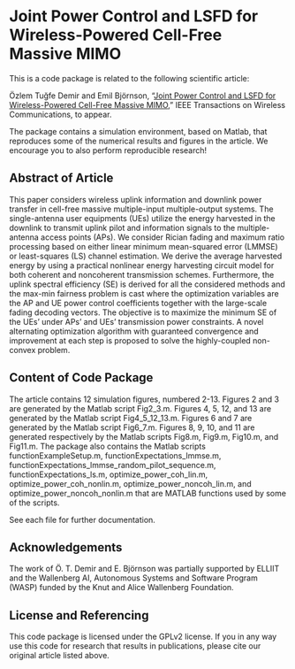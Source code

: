 Joint Power Control and LSFD for Wireless-Powered Cell-Free Massive MIMO
==================

This is a code package is related to the following scientific article:

Özlem Tuğfe Demir and Emil Björnson, “[Joint Power Control and LSFD for Wireless-Powered Cell-Free Massive MIMO](http://arxiv.org/pdf/2002.09270
),” IEEE Transactions on Wireless Communications, to appear.

The package contains a simulation environment, based on Matlab, that reproduces some of the numerical results and figures in the article. We encourage you to also perform reproducible research!


## Abstract of Article

This paper considers wireless uplink information
and downlink power transfer in cell-free massive multiple-input
multiple-output systems. The single-antenna user equipments
(UEs) utilize the energy harvested in the downlink to transmit
uplink pilot and information signals to the multiple-antenna
access points (APs). We consider Rician fading and maximum
ratio processing based on either linear minimum mean-squared
error (LMMSE) or least-squares (LS) channel estimation. We
derive the average harvested energy by using a practical nonlinear
energy harvesting circuit model for both coherent and noncoherent
transmission schemes. Furthermore, the uplink spectral
efficiency (SE) is derived for all the considered methods and
the max-min fairness problem is cast where the optimization
variables are the AP and UE power control coefficients together
with the large-scale fading decoding vectors. The objective is to
maximize the minimum SE of the UEs’ under APs’ and UEs’
transmission power constraints. A novel alternating optimization
algorithm with guaranteed convergence and improvement at each
step is proposed to solve the highly-coupled non-convex problem.

## Content of Code Package

The article contains 12 simulation figures, numbered 2-13. Figures 2 and 3 are generated by the Matlab script Fig2_3.m. Figures 4, 5, 12, and 13 are generated by the Matlab script Fig4_5_12_13.m. Figures 6 and 7 are generated by the Matlab script Fig6_7.m. Figures 8, 9, 10, and 11 are generated respectively by the Matlab scripts Fig8.m, Fig9.m, Fig10.m, and Fig11.m. The package also contains the Matlab scripts functionExampleSetup.m, functionExpectations_lmmse.m, functionExpectations_lmmse_random_pilot_sequence.m, functionExpectations_ls.m, optimize_power_coh_lin.m, optimize_power_coh_nonlin.m, optimize_power_noncoh_lin.m, and optimize_power_noncoh_nonlin.m that are MATLAB functions used by some of the scripts.

See each file for further documentation.

## Acknowledgements

The work of Ö. T. Demir and E. Björnson was partially supported by ELLIIT and the Wallenberg AI, Autonomous Systems and Software Program (WASP) funded by the Knut and Alice Wallenberg Foundation. 

## License and Referencing

This code package is licensed under the GPLv2 license. If you in any way use this code for research that results in publications, please cite our original article listed above.
